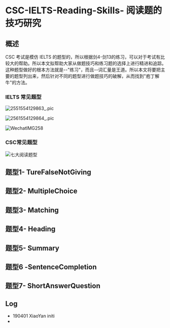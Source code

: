 # CSC-IELTS-Reading-Skills- 阅读题的技巧研究

## 概述

CSC 考试是模仿 IELTS 的题型的，所以根据剑4-剑13的练习，可以对于考试有比较大的帮助。所以本文拟帮助大家从做题技巧和练习题的选择上进行精进和追踪。这种题型做好的根本方法就是--"练习"，而且--词汇量是王道。所以本文将要把主要的题型列出来，然后针对不同的题型进行做题技巧的破解，从而找到"庖丁解牛"的方法。

### IELTS 常见题型

![2551554129863_.pic](https://ws4.sinaimg.cn/large/006tKfTcgy1g1niqfqt0vj30u019677p.jpg)

![2561554129864_.pic](https://ws2.sinaimg.cn/large/006tKfTcgy1g1nir3y3fij30u015cgoz.jpg)

![WechatIMG258](https://ws3.sinaimg.cn/large/006tKfTcgy1g1nipzaxibj30u014jtck.jpg)

### CSC常见题型

![七大阅读题型](https://ws4.sinaimg.cn/large/006tKfTcgy1g1ni4q6et5j30u015gwmq.jpg)

## 题型1- TureFalseNotGiving



## 题型2- MultipleChoice



## 题型3- Matching



## 题型4- Heading



## 题型5- Summary



## 题型6 -SentenceCompletion



## 题型7- ShortAnswerQuestion











## Log

-   190401 XiaoYan initi
-   
